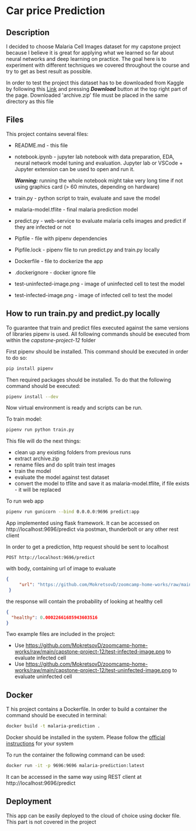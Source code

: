 # Car price Prediction

## Description

I decided to choose Malaria Cell Images dataset for my capstone project because I believe it is great for applying what we learned so far about neural networks and deep learning on practice. The goal here is to experiment with different techniques we covered throughout the course and try to get as best result as possible. 

In order to test the project this dataset has to be downloaded from Kaggle by following this [Link](https://www.kaggle.com/iarunava/cell-images-for-detecting-malaria) and pressing __*Download*__ button at the top right part of the page. Downloaded 'archive.zip' file must be placed in the same directory as this file

## Files

This project contains several files:
* README.md - this file
* notebook.ipynb - jupyter lab notebook with data preparation, EDA, neural network model tuning and evaluation. Jupyter lab or VSCode + Jupyter extension can be used to open and run it.
    
  __*Warning:*__ running the whole notebook might take very long time if not using graphics card (> 60 minutes, depending on hardware)
* train.py - python script to train, evaluate and save the model
* malaria-model.tflite - final malaria prediction model
* predict.py - web-service to evaluate malaria cells images and predict if they are infected or not
* Pipfile - file with pipenv dependencies
* Pipfile.lock - pipenv file to run predict.py and train.py locally
* Dockerfile - file to dockerize the app
* .dockerignore - docker ignore file
* test-uninfected-image.png - image of uninfected cell to test the model
* test-infected-image.png - image of infected cell to test the model

## How to run train.py and predict.py locally

To guarantee that train and predict files executed against the same versions of libraries pipenv is used. All following commands should be executed from within the *capstone-project-12* folder

First pipenv should be installed. This command should be executed in order to do so:
```sh
pip install pipenv
```

Then required packages should be installed. To do that the following command should be executed:
```sh
pipenv install --dev
```

Now virtual environment is ready and scripts can be run.

To train model:
```sh
pipenv run python train.py
```

This file will do the next things: 
* clean up any existing folders from previous runs 
* extract archive.zip
* rename files and do split train test images
* train the model
* evaluate the model against test dataset
* convert the model to tflite and save it as malaria-model.tflite, if file exists - it will be replaced

To run web app
```sh
pipenv run gunicorn --bind 0.0.0.0:9696 predict:app
```

App implemented using flask framework. It can be accessed on http://localhost:9696/predict via postman, thunderbolt or any other rest client

In order to get a prediction, http request should be sent to localhost

```
POST http://localhost:9696/predict
```
with body, containing url of image to evaluate

```json
{
     "url": "https://github.com/MokretsovD/zoomcamp-home-works/raw/main/capstone-project-12/test-infected-image.png"
 } 
```

the response will contain the probability of looking at healthy cell

```json
{
  "healthy": 0.00022661685943603516
}
```

Two example files are included in the project:
* Use https://github.com/MokretsovD/zoomcamp-home-works/raw/main/capstone-project-12/test-infected-image.png to evaluate infected cell
* Use https://github.com/MokretsovD/zoomcamp-home-works/raw/main/capstone-project-12/test-uninfected-image.png to evaluate uninfected cell


## Docker

T his project contains a Dockerfile. In order to build a container the command should be executed in terminal:

```sh
docker build -t malaria-prediction .
```

Docker should be installed in the system. Please follow the [official instructions](https://docs.docker.com/get-docker/) for your system

To run the container the following command can be used:

```sh
docker run -it -p 9696:9696 malaria-prediction:latest
```

It can be accessed in the same way using REST client at http://localhost:9696/predict

## Deployment

This app can be easily deployed to the cloud of choice using docker file. This part is not covered in the project